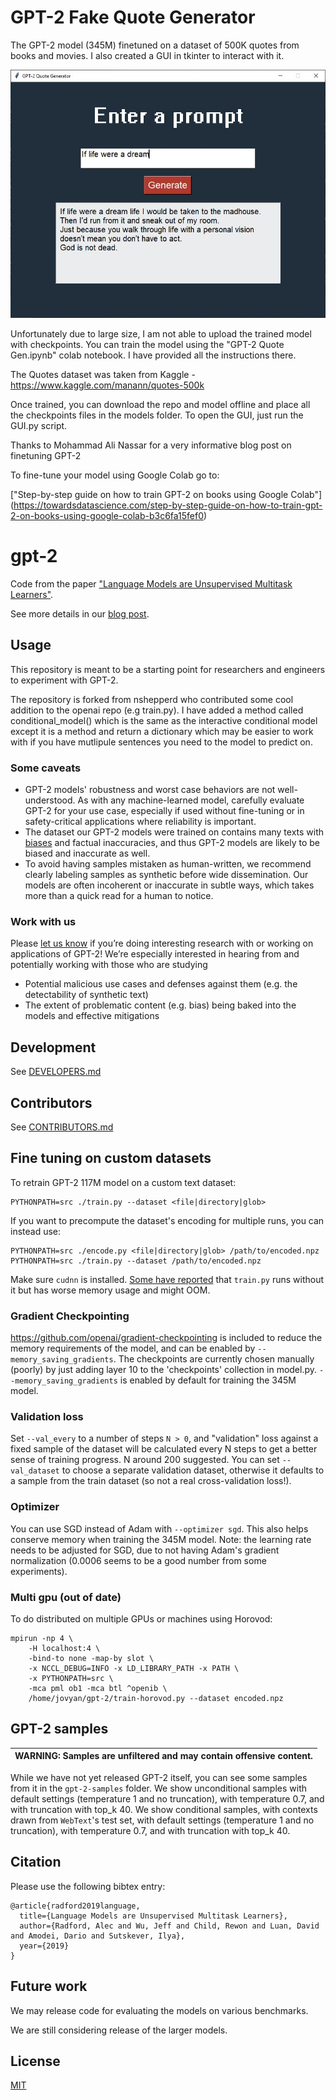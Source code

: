 
# GPT-2 Fake Quote Generator

The GPT-2 model (345M) finetuned on a dataset of 500K quotes from books and movies. I also created a GUI in tkinter to interact with it.

![GUI-screenshot-1](quote-1.JPG)

Unfortunately due to large size, I am not able to upload the trained model with checkpoints.
You can train the model using the "GPT-2 Quote Gen.ipynb" colab notebook. I have provided all the instructions there.

The Quotes dataset was taken from Kaggle - https://www.kaggle.com/manann/quotes-500k

Once trained, you can download the repo and model offline and place all the checkpoints files in the models folder. To open the GUI, just run the GUI.py script.

Thanks to Mohammad Ali Nassar for a very informative blog post on finetuning GPT-2

To fine-tune your model using Google Colab go to:

["Step-by-step guide on how to train GPT-2 on books using Google Colab"] (https://towardsdatascience.com/step-by-step-guide-on-how-to-train-gpt-2-on-books-using-google-colab-b3c6fa15fef0)


# gpt-2

Code from the paper ["Language Models are Unsupervised Multitask Learners"](https://d4mucfpksywv.cloudfront.net/better-language-models/language-models.pdf).

See more details in our [blog post](https://blog.openai.com/better-language-models/).

## Usage

This repository is meant to be a starting point for researchers and engineers to experiment with GPT-2.

The repository is forked from nshepperd who contributed some cool addition to the openai repo (e.g train.py). I have added a method called conditional_model() which is the same as the interactive conditional model except it is a method and return a dictionary which may be easier to work with if you have mutlipule sentences you need to the model to predict on. 

### Some caveats

- GPT-2 models' robustness and worst case behaviors are not well-understood.  As with any machine-learned model, carefully evaluate GPT-2 for your use case, especially if used without fine-tuning or in safety-critical applications where reliability is important.
- The dataset our GPT-2 models were trained on contains many texts with [biases](https://twitter.com/TomerUllman/status/1101485289720242177) and factual inaccuracies, and thus GPT-2 models are likely to be biased and inaccurate as well.
- To avoid having samples mistaken as human-written, we recommend clearly labeling samples as synthetic before wide dissemination.  Our models are often incoherent or inaccurate in subtle ways, which takes more than a quick read for a human to notice.

### Work with us

Please [let us know](mailto:languagequestions@openai.com) if you’re doing interesting research with or working on applications of GPT-2!  We’re especially interested in hearing from and potentially working with those who are studying
- Potential malicious use cases and defenses against them (e.g. the detectability of synthetic text)
- The extent of problematic content (e.g. bias) being baked into the models and effective mitigations

## Development

See [DEVELOPERS.md](./DEVELOPERS.md)

## Contributors

See [CONTRIBUTORS.md](./CONTRIBUTORS.md)

## Fine tuning on custom datasets

To retrain GPT-2 117M model on a custom text dataset:

```
PYTHONPATH=src ./train.py --dataset <file|directory|glob>
```

If you want to precompute the dataset's encoding for multiple runs, you can instead use:

```
PYTHONPATH=src ./encode.py <file|directory|glob> /path/to/encoded.npz
PYTHONPATH=src ./train.py --dataset /path/to/encoded.npz
```

Make sure `cudnn` is installed. [Some have reported](https://github.com/nshepperd/gpt-2/issues/8) that `train.py` runs without it but has worse memory usage and might OOM.

### Gradient Checkpointing

https://github.com/openai/gradient-checkpointing is included to reduce the memory requirements of the model, and can be enabled by `--memory_saving_gradients`. The checkpoints are currently chosen manually (poorly) by just adding layer 10 to the 'checkpoints' collection in model.py. `--memory_saving_gradients` is enabled by default for training the 345M model.

### Validation loss

Set `--val_every` to a number of steps `N > 0`, and "validation" loss against a fixed sample of the dataset will be calculated every N steps to get a better sense of training progress. N around 200 suggested. You can set `--val_dataset` to choose a separate validation dataset, otherwise it defaults to a sample from the train dataset (so not a real cross-validation loss!).

### Optimizer

You can use SGD instead of Adam with `--optimizer sgd`. This also helps conserve memory when training the 345M model. Note: the learning rate needs to be adjusted for SGD, due to not having Adam's gradient normalization (0.0006 seems to be a good number from some experiments).

### Multi gpu (out of date)

To do distributed on multiple GPUs or machines using Horovod:

```
mpirun -np 4 \
    -H localhost:4 \
    -bind-to none -map-by slot \
    -x NCCL_DEBUG=INFO -x LD_LIBRARY_PATH -x PATH \
    -x PYTHONPATH=src \
    -mca pml ob1 -mca btl ^openib \
    /home/jovyan/gpt-2/train-horovod.py --dataset encoded.npz
```

## GPT-2 samples

| WARNING: Samples are unfiltered and may contain offensive content. |
| --- |

While we have not yet released GPT-2 itself, you can see some samples from it in the `gpt-2-samples` folder.
We show unconditional samples with default settings (temperature 1 and no truncation), with temperature 0.7, and with truncation with top_k 40.
We show conditional samples, with contexts drawn from `WebText`'s test set, with default settings (temperature 1 and no truncation), with temperature 0.7, and with truncation with top_k 40.

## Citation

Please use the following bibtex entry:
```
@article{radford2019language,
  title={Language Models are Unsupervised Multitask Learners},
  author={Radford, Alec and Wu, Jeff and Child, Rewon and Luan, David and Amodei, Dario and Sutskever, Ilya},
  year={2019}
}
```

## Future work

We may release code for evaluating the models on various benchmarks.

We are still considering release of the larger models.

## License

[MIT](./LICENSE)
